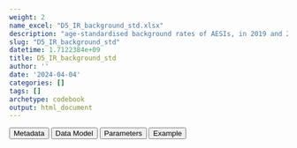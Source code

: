 ```yaml
---
weight: 2
name_excel: "D5_IR_background_std.xlsx"
description: "age-standardised background rates of AESIs, in 2019 and 2020, per presence or absence of history of COVID; method: R-package dsr; standard: European population"
slug: "D5_IR_background_std"
datetime: 1.7122384e+09
title: D5_IR_background_std
author: ''
date: '2024-04-04'
categories: []
tags: []
archetype: codebook
output: html_document
---
```


<script src="/rmarkdown-libs/core-js/shim.min.js"></script>
<script src="/rmarkdown-libs/react/react.min.js"></script>
<script src="/rmarkdown-libs/react/react-dom.min.js"></script>
<script src="/rmarkdown-libs/reactwidget/react-tools.js"></script>
<script src="/rmarkdown-libs/htmlwidgets/htmlwidgets.js"></script>
<link href="/rmarkdown-libs/reactable/reactable.css" rel="stylesheet" />
<script src="/rmarkdown-libs/reactable-binding/reactable.js"></script>
<div class="tab">
<button class="tablinks" onclick="openCity(event, &#39;Metadata&#39;)" id="defaultOpen">Metadata</button>
<button class="tablinks" onclick="openCity(event, &#39;Data Model&#39;)">Data Model</button>
<button class="tablinks" onclick="openCity(event, &#39;Parameters&#39;)">Parameters</button>
<button class="tablinks" onclick="openCity(event, &#39;Example&#39;)">Example</button>
</div>
<div id="Metadata" class="tabcontent">
<div id="htmlwidget-1" class="reactable html-widget" style="width:auto;height:600px;"></div>
<script type="application/json" data-for="htmlwidget-1">{"x":{"tag":{"name":"Reactable","attribs":{"data":{"medatata_name":["Name of the dataset","Content of the dataset","Unit of observation","Dataset where the list of UoOs is fully listed and with 1 record per UoO","How many observations per UoO","Variables capturing the UoO","Primary key","Parameters",null,null,null,null,null,null,null,null,null,null,null,null],"metadata_content":["D5_IR_background_std","age-standardised background rates of AESIs, in 2019 and 2020, per presence or absence of history of COVID; method: R-package dsr; standard: European population","strata of COVID (0,1) and year (2019, 2020) (note that COVID19 =1 only has stratum in year = 2020, so we have 3 strata)",null,"1","COVID19 year",null,null,null,null,null,null,null,null,null,null,null,null,null,null]},"columns":[{"id":"medatata_name","name":"medatata_name","type":"character"},{"id":"metadata_content","name":"metadata_content","type":"character"}],"sortable":false,"searchable":true,"pagination":false,"highlight":true,"bordered":true,"striped":true,"style":{"maxWidth":1800},"height":"600px","dataKey":"d570fa06766dd30b64762173a8ef5e3d"},"children":[]},"class":"reactR_markup"},"evals":[],"jsHooks":[]}</script>
</div>
<div id="Data Model" class="tabcontent">
<div id="htmlwidget-2" class="reactable html-widget" style="width:auto;height:600px;"></div>
<script type="application/json" data-for="htmlwidget-2">{"x":{"tag":{"name":"Reactable","attribs":{"data":{"VarName":["COVID19","year","IR_std_B_AESI","lb_std_B_AESI","ub_std_B_AESI",null,null,null,null,null,null,null,null,null,null,null,null,null,null,null],"Description":["past COVID infection","year when the background rate is calculated","standardised incidence rate of this AESI","lower bound of the 95% CI of the standardised rate for this AESI","upper bound of the 95% CI of the standardised rate for this AESI",null,null,null,null,null,null,null,null,null,null,null,null,null,null,null],"Format":["binary","string","float","float","float",null,null,null,null,null,null,null,null,null,null,null,null,null,null,null],"Vocabulary":["1 = infected with covid in the past\r\n0 = otherwise","2020\r\n2019",null,null,null,null,null,null,null,null,null,null,null,null,null,null,null,null,null,null],"Parameters":[null,null,"AESI","AESI","AESI",null,null,null,null,null,null,null,null,null,null,null,null,null,null,null],"Notes and examples":[null,null,null,null,null,null,null,null,null,null,null,null,null,null,null,null,null,null,null,null],"Source tables and variables":[null,null,null,null,null,null,null,null,null,null,null,null,null,null,null,null,null,null,null,null],"Retrieved":["yes","yes",null,null,null,null,null,null,null,null,null,null,null,null,null,null,null,null,null,null],"Calculated":[null,null,null,null,null,null,null,null,null,null,null,null,null,null,null,null,null,null,null,null],"Algorithm_id":[null,null,null,null,null,null,null,null,null,null,null,null,null,null,null,null,null,null,null,null],"Rule":[null,null,"R package dsr","R package dsr","R package dsr",null,null,null,null,null,null,null,null,null,null,null,null,null,null,null]},"columns":[{"id":"VarName","name":"VarName","type":"character"},{"id":"Description","name":"Description","type":"character"},{"id":"Format","name":"Format","type":"character"},{"id":"Vocabulary","name":"Vocabulary","type":"character"},{"id":"Parameters","name":"Parameters","type":"character"},{"id":"Notes and examples","name":"Notes and examples","type":"logical"},{"id":"Source tables and variables","name":"Source tables and variables","type":"logical"},{"id":"Retrieved","name":"Retrieved","type":"character"},{"id":"Calculated","name":"Calculated","type":"logical"},{"id":"Algorithm_id","name":"Algorithm_id","type":"logical"},{"id":"Rule","name":"Rule","type":"character"}],"sortable":false,"searchable":true,"pagination":false,"highlight":true,"bordered":true,"striped":true,"style":{"maxWidth":1800},"height":"600px","dataKey":"a25dce504cfbc2f1080893dae045722b"},"children":[]},"class":"reactR_markup"},"evals":[],"jsHooks":[]}</script>
</div>
<div id="Parameters" class="tabcontent">
<div id="htmlwidget-3" class="reactable html-widget" style="width:auto;height:600px;"></div>
<script type="application/json" data-for="htmlwidget-3">{"x":{"tag":{"name":"Reactable","attribs":{"data":{"parameter in the variable name":["AESI",null,null,null,null,null,null,null,null,null,null,null,null,null,null,null,null,null,null,null],"values":["A B_COAGDIS_AESI B_DIC_AESI B_HAEMOPHAGOLYNPHOHISTIO_AESI B_ITP_AESI B_TTS_AESI C_ARRH_AESI C_CAD_AESI C_MYOCARD_AESI C_PERICARD_AESI D_LIVERACUTE_AESI D_PANCRACUTE_AESI E_DM1_AESI E_THYROIDAUTOIMM_AESI E_THYROIDSUBACUTE_AESI G_KIACUTE_AESI Im_ANAPHYLAXIS_AESI Im_KAWASAKI_AESI M_RHABDOMYOLISIS_AESI N_ADEM_AESI N_BELLP_AESI N_CONVULGEN_AESI N_CVST_AESI N_GBS_AESI N_HEARINGLOSS_AESI N_MENINGOENC_AESI N_MYELITISTRANSV_AESI N_NARCOLEPSY_AESI N_STROKEHEMO_AESI O_DEATHSUDDEN_AESI O_MIS_AESI R_ARDS_AESI Sk_ERYTHMULTI_AESI Sk_SCAR_AESI SO_ANOSMIAAGEUSIA_AESI V_CHILBLAIN_AESI V_MICROANGIO_AESI V_THROMBOSISARTERIALALGOR_AESI V_VASCULITISSINGLEORG_AESI V_VTEALGORITHM_AESI",null,null,null,null,null,null,null,null,null,null,null,null,null,null,null,null,null,null,null],"name of macro":["OUTCOME_variables",null,null,null,null,null,null,null,null,null,null,null,null,null,null,null,null,null,null,null],"assigned in":["06_variable_lists",null,null,null,null,null,null,null,null,null,null,null,null,null,null,null,null,null,null,null]},"columns":[{"id":"parameter in the variable name","name":"parameter in the variable name","type":"character"},{"id":"values","name":"values","type":"character"},{"id":"name of macro","name":"name of macro","type":"character"},{"id":"assigned in","name":"assigned in","type":"character"}],"sortable":false,"searchable":true,"pagination":false,"highlight":true,"bordered":true,"striped":true,"style":{"maxWidth":1800},"height":"600px","dataKey":"a0012293bdb4310279b57fd85db86b67"},"children":[]},"class":"reactR_markup"},"evals":[],"jsHooks":[]}</script>
</div>
<div id="Example" class="tabcontent">
<div id="htmlwidget-4" class="reactable html-widget" style="width:auto;height:600px;"></div>
<script type="application/json" data-for="htmlwidget-4">{"x":{"tag":{"name":"Reactable","attribs":{"data":{"COVID19":[0,0,1,"NA","NA","NA","NA","NA","NA","NA","NA","NA","NA","NA","NA","NA","NA","NA","NA","NA"],"year":[2019,2020,2020,"NA","NA","NA","NA","NA","NA","NA","NA","NA","NA","NA","NA","NA","NA","NA","NA","NA"],"IR_std_B_COAGDIS_AESI":[284.26,275.69,0,"NA","NA","NA","NA","NA","NA","NA","NA","NA","NA","NA","NA","NA","NA","NA","NA","NA"],"lb_std_B_COAGDIS_AESI":[185.79,179.95,"NA","NA","NA","NA","NA","NA","NA","NA","NA","NA","NA","NA","NA","NA","NA","NA","NA","NA"],"ub_std_B_COAGDIS_AESI":[416.32,404.21,"NA","NA","NA","NA","NA","NA","NA","NA","NA","NA","NA","NA","NA","NA","NA","NA","NA","NA"],"IR_std_B_DIC_AESI":[0,0,0,"NA","NA","NA","NA","NA","NA","NA","NA","NA","NA","NA","NA","NA","NA","NA","NA","NA"],"lb_std_B_DIC_AESI":[null,null,null,null,null,null,null,null,null,null,null,null,null,null,null,null,null,null,null,null],"ub_std_B_DIC_AESI":[null,null,null,null,null,null,null,null,null,null,null,null,null,null,null,null,null,null,null,null],"IR_std_B_HAEMOPHAGOLYNPHOHISTIO_AESI":[0,0,0,"NA","NA","NA","NA","NA","NA","NA","NA","NA","NA","NA","NA","NA","NA","NA","NA","NA"],"lb_std_B_HAEMOPHAGOLYNPHOHISTIO_AESI":[null,null,null,null,null,null,null,null,null,null,null,null,null,null,null,null,null,null,null,null],"ub_std_B_HAEMOPHAGOLYNPHOHISTIO_AESI":[null,null,null,null,null,null,null,null,null,null,null,null,null,null,null,null,null,null,null,null],"IR_std_B_ITP_AESI":[11.99,0,0,"NA","NA","NA","NA","NA","NA","NA","NA","NA","NA","NA","NA","NA","NA","NA","NA","NA"],"lb_std_B_ITP_AESI":[0.3,"NA","NA","NA","NA","NA","NA","NA","NA","NA","NA","NA","NA","NA","NA","NA","NA","NA","NA","NA"],"ub_std_B_ITP_AESI":[66.8,"NA","NA","NA","NA","NA","NA","NA","NA","NA","NA","NA","NA","NA","NA","NA","NA","NA","NA","NA"],"IR_std_B_TTS_AESI":[249.21,217.59,0,"NA","NA","NA","NA","NA","NA","NA","NA","NA","NA","NA","NA","NA","NA","NA","NA","NA"],"lb_std_B_TTS_AESI":[158.12,134.64,"NA","NA","NA","NA","NA","NA","NA","NA","NA","NA","NA","NA","NA","NA","NA","NA","NA","NA"],"ub_std_B_TTS_AESI":[373.69,332.71,"NA","NA","NA","NA","NA","NA","NA","NA","NA","NA","NA","NA","NA","NA","NA","NA","NA","NA"],"IR_std_C_ARRH_AESI":[170.26,147.42,0,"NA","NA","NA","NA","NA","NA","NA","NA","NA","NA","NA","NA","NA","NA","NA","NA","NA"],"lb_std_C_ARRH_AESI":[94.32,82.73,"NA","NA","NA","NA","NA","NA","NA","NA","NA","NA","NA","NA","NA","NA","NA","NA","NA","NA"],"ub_std_C_ARRH_AESI":[282.95,242.67,"NA","NA","NA","NA","NA","NA","NA","NA","NA","NA","NA","NA","NA","NA","NA","NA","NA","NA"],"IR_std_C_CAD_AESI":[129.34,129.18,0,"NA","NA","NA","NA","NA","NA","NA","NA","NA","NA","NA","NA","NA","NA","NA","NA","NA"],"lb_std_C_CAD_AESI":[67.84,66.07,"NA","NA","NA","NA","NA","NA","NA","NA","NA","NA","NA","NA","NA","NA","NA","NA","NA","NA"],"ub_std_C_CAD_AESI":[223.56,227.28,"NA","NA","NA","NA","NA","NA","NA","NA","NA","NA","NA","NA","NA","NA","NA","NA","NA","NA"],"IR_std_C_MYOCARD_AESI":[0,0,0,"NA","NA","NA","NA","NA","NA","NA","NA","NA","NA","NA","NA","NA","NA","NA","NA","NA"],"lb_std_C_MYOCARD_AESI":[null,null,null,null,null,null,null,null,null,null,null,null,null,null,null,null,null,null,null,null],"ub_std_C_MYOCARD_AESI":[null,null,null,null,null,null,null,null,null,null,null,null,null,null,null,null,null,null,null,null],"IR_std_C_PERICARD_AESI":[0,11.16,0,"NA","NA","NA","NA","NA","NA","NA","NA","NA","NA","NA","NA","NA","NA","NA","NA","NA"],"lb_std_C_PERICARD_AESI":["NA",0.28,"NA","NA","NA","NA","NA","NA","NA","NA","NA","NA","NA","NA","NA","NA","NA","NA","NA","NA"],"ub_std_C_PERICARD_AESI":["NA",62.19,"NA","NA","NA","NA","NA","NA","NA","NA","NA","NA","NA","NA","NA","NA","NA","NA","NA","NA"],"IR_std_D_LIVERACUTE_AESI":[18.23,12.04,0,"NA","NA","NA","NA","NA","NA","NA","NA","NA","NA","NA","NA","NA","NA","NA","NA","NA"],"lb_std_D_LIVERACUTE_AESI":[2.02,0.3,"NA","NA","NA","NA","NA","NA","NA","NA","NA","NA","NA","NA","NA","NA","NA","NA","NA","NA"],"ub_std_D_LIVERACUTE_AESI":[67.99,67.06,"NA","NA","NA","NA","NA","NA","NA","NA","NA","NA","NA","NA","NA","NA","NA","NA","NA","NA"],"IR_std_D_PANCRACUTE_AESI":[41.52,41.13,0,"NA","NA","NA","NA","NA","NA","NA","NA","NA","NA","NA","NA","NA","NA","NA","NA","NA"],"lb_std_D_PANCRACUTE_AESI":[10.95,10.86,"NA","NA","NA","NA","NA","NA","NA","NA","NA","NA","NA","NA","NA","NA","NA","NA","NA","NA"],"ub_std_D_PANCRACUTE_AESI":[108.05,107,"NA","NA","NA","NA","NA","NA","NA","NA","NA","NA","NA","NA","NA","NA","NA","NA","NA","NA"],"IR_std_E_DM1_AESI":[0,17.12,0,"NA","NA","NA","NA","NA","NA","NA","NA","NA","NA","NA","NA","NA","NA","NA","NA","NA"],"lb_std_E_DM1_AESI":["NA",0.43,"NA","NA","NA","NA","NA","NA","NA","NA","NA","NA","NA","NA","NA","NA","NA","NA","NA","NA"],"ub_std_E_DM1_AESI":["NA",95.39,"NA","NA","NA","NA","NA","NA","NA","NA","NA","NA","NA","NA","NA","NA","NA","NA","NA","NA"],"IR_std_E_THYROIDAUTOIMM_AESI":[124.99,79.37,0,"NA","NA","NA","NA","NA","NA","NA","NA","NA","NA","NA","NA","NA","NA","NA","NA","NA"],"lb_std_E_THYROIDAUTOIMM_AESI":[55.85,28.41,"NA","NA","NA","NA","NA","NA","NA","NA","NA","NA","NA","NA","NA","NA","NA","NA","NA","NA"],"ub_std_E_THYROIDAUTOIMM_AESI":[240.86,175.26,"NA","NA","NA","NA","NA","NA","NA","NA","NA","NA","NA","NA","NA","NA","NA","NA","NA","NA"],"IR_std_E_THYROIDSUBACUTE_AESI":[0,0,0,"NA","NA","NA","NA","NA","NA","NA","NA","NA","NA","NA","NA","NA","NA","NA","NA","NA"],"lb_std_E_THYROIDSUBACUTE_AESI":[null,null,null,null,null,null,null,null,null,null,null,null,null,null,null,null,null,null,null,null],"ub_std_E_THYROIDSUBACUTE_AESI":[null,null,null,null,null,null,null,null,null,null,null,null,null,null,null,null,null,null,null,null],"IR_std_G_KIACUTE_AESI":[25.15,81.44,0,"NA","NA","NA","NA","NA","NA","NA","NA","NA","NA","NA","NA","NA","NA","NA","NA","NA"],"lb_std_G_KIACUTE_AESI":[4.85,38.17,"NA","NA","NA","NA","NA","NA","NA","NA","NA","NA","NA","NA","NA","NA","NA","NA","NA","NA"],"ub_std_G_KIACUTE_AESI":[75.67,152.09,"NA","NA","NA","NA","NA","NA","NA","NA","NA","NA","NA","NA","NA","NA","NA","NA","NA","NA"],"IR_std_Im_ANAPHYLAXIS_AESI":[0,0,0,"NA","NA","NA","NA","NA","NA","NA","NA","NA","NA","NA","NA","NA","NA","NA","NA","NA"],"lb_std_Im_ANAPHYLAXIS_AESI":[null,null,null,null,null,null,null,null,null,null,null,null,null,null,null,null,null,null,null,null],"ub_std_Im_ANAPHYLAXIS_AESI":[null,null,null,null,null,null,null,null,null,null,null,null,null,null,null,null,null,null,null,null],"IR_std_Im_KAWASAKI_AESI":[19.05,0,0,"NA","NA","NA","NA","NA","NA","NA","NA","NA","NA","NA","NA","NA","NA","NA","NA","NA"],"lb_std_Im_KAWASAKI_AESI":[0.48,"NA","NA","NA","NA","NA","NA","NA","NA","NA","NA","NA","NA","NA","NA","NA","NA","NA","NA","NA"],"ub_std_Im_KAWASAKI_AESI":[106.14,"NA","NA","NA","NA","NA","NA","NA","NA","NA","NA","NA","NA","NA","NA","NA","NA","NA","NA","NA"],"IR_std_M_RHABDOMYOLISIS_AESI":[0,0,0,"NA","NA","NA","NA","NA","NA","NA","NA","NA","NA","NA","NA","NA","NA","NA","NA","NA"],"lb_std_M_RHABDOMYOLISIS_AESI":[null,null,null,null,null,null,null,null,null,null,null,null,null,null,null,null,null,null,null,null],"ub_std_M_RHABDOMYOLISIS_AESI":[null,null,null,null,null,null,null,null,null,null,null,null,null,null,null,null,null,null,null,null],"IR_std_N_ADEM_AESI":[0,0,0,"NA","NA","NA","NA","NA","NA","NA","NA","NA","NA","NA","NA","NA","NA","NA","NA","NA"],"lb_std_N_ADEM_AESI":[null,null,null,null,null,null,null,null,null,null,null,null,null,null,null,null,null,null,null,null],"ub_std_N_ADEM_AESI":[null,null,null,null,null,null,null,null,null,null,null,null,null,null,null,null,null,null,null,null],"IR_std_N_BELLP_AESI":[0,0,0,"NA","NA","NA","NA","NA","NA","NA","NA","NA","NA","NA","NA","NA","NA","NA","NA","NA"],"lb_std_N_BELLP_AESI":[null,null,null,null,null,null,null,null,null,null,null,null,null,null,null,null,null,null,null,null],"ub_std_N_BELLP_AESI":[null,null,null,null,null,null,null,null,null,null,null,null,null,null,null,null,null,null,null,null],"IR_std_N_CONVULGEN_AESI":[32.9,15.8,0,"NA","NA","NA","NA","NA","NA","NA","NA","NA","NA","NA","NA","NA","NA","NA","NA","NA"],"lb_std_N_CONVULGEN_AESI":[5.07,0.4,"NA","NA","NA","NA","NA","NA","NA","NA","NA","NA","NA","NA","NA","NA","NA","NA","NA","NA"],"ub_std_N_CONVULGEN_AESI":[108.61,88.05,"NA","NA","NA","NA","NA","NA","NA","NA","NA","NA","NA","NA","NA","NA","NA","NA","NA","NA"],"IR_std_N_CVST_AESI":[11.66,0,0,"NA","NA","NA","NA","NA","NA","NA","NA","NA","NA","NA","NA","NA","NA","NA","NA","NA"],"lb_std_N_CVST_AESI":[0.3,"NA","NA","NA","NA","NA","NA","NA","NA","NA","NA","NA","NA","NA","NA","NA","NA","NA","NA","NA"],"ub_std_N_CVST_AESI":[64.94,"NA","NA","NA","NA","NA","NA","NA","NA","NA","NA","NA","NA","NA","NA","NA","NA","NA","NA","NA"],"IR_std_N_GBS_AESI":[0,15.82,0,"NA","NA","NA","NA","NA","NA","NA","NA","NA","NA","NA","NA","NA","NA","NA","NA","NA"],"lb_std_N_GBS_AESI":["NA",0.4,"NA","NA","NA","NA","NA","NA","NA","NA","NA","NA","NA","NA","NA","NA","NA","NA","NA","NA"],"ub_std_N_GBS_AESI":["NA",88.12,"NA","NA","NA","NA","NA","NA","NA","NA","NA","NA","NA","NA","NA","NA","NA","NA","NA","NA"],"IR_std_N_HEARINGLOSS_AESI":[0,10.67,0,"NA","NA","NA","NA","NA","NA","NA","NA","NA","NA","NA","NA","NA","NA","NA","NA","NA"],"lb_std_N_HEARINGLOSS_AESI":["NA",0.27,"NA","NA","NA","NA","NA","NA","NA","NA","NA","NA","NA","NA","NA","NA","NA","NA","NA","NA"],"ub_std_N_HEARINGLOSS_AESI":["NA",59.43,"NA","NA","NA","NA","NA","NA","NA","NA","NA","NA","NA","NA","NA","NA","NA","NA","NA","NA"],"IR_std_N_MENINGOENC_AESI":[0,0,0,"NA","NA","NA","NA","NA","NA","NA","NA","NA","NA","NA","NA","NA","NA","NA","NA","NA"],"lb_std_N_MENINGOENC_AESI":[null,null,null,null,null,null,null,null,null,null,null,null,null,null,null,null,null,null,null,null],"ub_std_N_MENINGOENC_AESI":[null,null,null,null,null,null,null,null,null,null,null,null,null,null,null,null,null,null,null,null],"IR_std_N_MYELITISTRANSV_AESI":[0,0,0,"NA","NA","NA","NA","NA","NA","NA","NA","NA","NA","NA","NA","NA","NA","NA","NA","NA"],"lb_std_N_MYELITISTRANSV_AESI":[null,null,null,null,null,null,null,null,null,null,null,null,null,null,null,null,null,null,null,null],"ub_std_N_MYELITISTRANSV_AESI":[null,null,null,null,null,null,null,null,null,null,null,null,null,null,null,null,null,null,null,null],"IR_std_N_NARCOLEPSY_AESI":[0,0,0,"NA","NA","NA","NA","NA","NA","NA","NA","NA","NA","NA","NA","NA","NA","NA","NA","NA"],"lb_std_N_NARCOLEPSY_AESI":[null,null,null,null,null,null,null,null,null,null,null,null,null,null,null,null,null,null,null,null],"ub_std_N_NARCOLEPSY_AESI":[null,null,null,null,null,null,null,null,null,null,null,null,null,null,null,null,null,null,null,null],"IR_std_N_STROKEHEMO_AESI":[22.96,57.23,0,"NA","NA","NA","NA","NA","NA","NA","NA","NA","NA","NA","NA","NA","NA","NA","NA","NA"],"lb_std_N_STROKEHEMO_AESI":[2.78,18.57,"NA","NA","NA","NA","NA","NA","NA","NA","NA","NA","NA","NA","NA","NA","NA","NA","NA","NA"],"ub_std_N_STROKEHEMO_AESI":[82.95,133.61,"NA","NA","NA","NA","NA","NA","NA","NA","NA","NA","NA","NA","NA","NA","NA","NA","NA","NA"],"IR_std_O_DEATHSUDDEN_AESI":[0,0,0,"NA","NA","NA","NA","NA","NA","NA","NA","NA","NA","NA","NA","NA","NA","NA","NA","NA"],"lb_std_O_DEATHSUDDEN_AESI":[null,null,null,null,null,null,null,null,null,null,null,null,null,null,null,null,null,null,null,null],"ub_std_O_DEATHSUDDEN_AESI":[null,null,null,null,null,null,null,null,null,null,null,null,null,null,null,null,null,null,null,null],"IR_std_O_MIS_AESI":[0,0,0,"NA","NA","NA","NA","NA","NA","NA","NA","NA","NA","NA","NA","NA","NA","NA","NA","NA"],"lb_std_O_MIS_AESI":[null,null,null,null,null,null,null,null,null,null,null,null,null,null,null,null,null,null,null,null],"ub_std_O_MIS_AESI":[null,null,null,null,null,null,null,null,null,null,null,null,null,null,null,null,null,null,null,null],"IR_std_R_ARDS_AESI":[0,0,0,"NA","NA","NA","NA","NA","NA","NA","NA","NA","NA","NA","NA","NA","NA","NA","NA","NA"],"lb_std_R_ARDS_AESI":[null,null,null,null,null,null,null,null,null,null,null,null,null,null,null,null,null,null,null,null],"ub_std_R_ARDS_AESI":[null,null,null,null,null,null,null,null,null,null,null,null,null,null,null,null,null,null,null,null],"IR_std_Sk_ERYTHMULTI_AESI":[0,0,0,"NA","NA","NA","NA","NA","NA","NA","NA","NA","NA","NA","NA","NA","NA","NA","NA","NA"],"lb_std_Sk_ERYTHMULTI_AESI":[null,null,null,null,null,null,null,null,null,null,null,null,null,null,null,null,null,null,null,null],"ub_std_Sk_ERYTHMULTI_AESI":[null,null,null,null,null,null,null,null,null,null,null,null,null,null,null,null,null,null,null,null],"IR_std_Sk_SCAR_AESI":[0,0,0,"NA","NA","NA","NA","NA","NA","NA","NA","NA","NA","NA","NA","NA","NA","NA","NA","NA"],"lb_std_Sk_SCAR_AESI":[null,null,null,null,null,null,null,null,null,null,null,null,null,null,null,null,null,null,null,null],"ub_std_Sk_SCAR_AESI":[null,null,null,null,null,null,null,null,null,null,null,null,null,null,null,null,null,null,null,null],"IR_std_SO_ANOSMIAAGEUSIA_AESI":[0,0,0,"NA","NA","NA","NA","NA","NA","NA","NA","NA","NA","NA","NA","NA","NA","NA","NA","NA"],"lb_std_SO_ANOSMIAAGEUSIA_AESI":[null,null,null,null,null,null,null,null,null,null,null,null,null,null,null,null,null,null,null,null],"ub_std_SO_ANOSMIAAGEUSIA_AESI":[null,null,null,null,null,null,null,null,null,null,null,null,null,null,null,null,null,null,null,null],"IR_std_V_CHILBLAIN_AESI":[0,0,0,"NA","NA","NA","NA","NA","NA","NA","NA","NA","NA","NA","NA","NA","NA","NA","NA","NA"],"lb_std_V_CHILBLAIN_AESI":[null,null,null,null,null,null,null,null,null,null,null,null,null,null,null,null,null,null,null,null],"ub_std_V_CHILBLAIN_AESI":[null,null,null,null,null,null,null,null,null,null,null,null,null,null,null,null,null,null,null,null],"IR_std_V_MICROANGIO_AESI":[0,0,0,"NA","NA","NA","NA","NA","NA","NA","NA","NA","NA","NA","NA","NA","NA","NA","NA","NA"],"lb_std_V_MICROANGIO_AESI":[null,null,null,null,null,null,null,null,null,null,null,null,null,null,null,null,null,null,null,null],"ub_std_V_MICROANGIO_AESI":[null,null,null,null,null,null,null,null,null,null,null,null,null,null,null,null,null,null,null,null],"IR_std_V_THROMBOSISARTERIALALGOR_AESI":[204.92,191.88,0,"NA","NA","NA","NA","NA","NA","NA","NA","NA","NA","NA","NA","NA","NA","NA","NA","NA"],"lb_std_V_THROMBOSISARTERIALALGOR_AESI":[122.39,114.06,"NA","NA","NA","NA","NA","NA","NA","NA","NA","NA","NA","NA","NA","NA","NA","NA","NA","NA"],"ub_std_V_THROMBOSISARTERIALALGOR_AESI":[321.95,302.56,"NA","NA","NA","NA","NA","NA","NA","NA","NA","NA","NA","NA","NA","NA","NA","NA","NA","NA"],"IR_std_V_VASCULITISSINGLEORG_AESI":[0,0,0,"NA","NA","NA","NA","NA","NA","NA","NA","NA","NA","NA","NA","NA","NA","NA","NA","NA"],"lb_std_V_VASCULITISSINGLEORG_AESI":[null,null,null,null,null,null,null,null,null,null,null,null,null,null,null,null,null,null,null,null],"ub_std_V_VASCULITISSINGLEORG_AESI":[null,null,null,null,null,null,null,null,null,null,null,null,null,null,null,null,null,null,null,null],"IR_std_V_VTEALGORITHM_AESI":[44.07,24.99,0,"NA","NA","NA","NA","NA","NA","NA","NA","NA","NA","NA","NA","NA","NA","NA","NA","NA"],"lb_std_V_VTEALGORITHM_AESI":[13.62,4.84,"NA","NA","NA","NA","NA","NA","NA","NA","NA","NA","NA","NA","NA","NA","NA","NA","NA","NA"],"ub_std_V_VTEALGORITHM_AESI":[105.65,75.09,"NA","NA","NA","NA","NA","NA","NA","NA","NA","NA","NA","NA","NA","NA","NA","NA","NA","NA"],"IR_std_C_VALVULAR_AESI":[71.48,11.91,0,"NA","NA","NA","NA","NA","NA","NA","NA","NA","NA","NA","NA","NA","NA","NA","NA","NA"],"lb_std_C_VALVULAR_AESI":[28.06,0.3,"NA","NA","NA","NA","NA","NA","NA","NA","NA","NA","NA","NA","NA","NA","NA","NA","NA","NA"],"ub_std_C_VALVULAR_AESI":[149.43,66.34,"NA","NA","NA","NA","NA","NA","NA","NA","NA","NA","NA","NA","NA","NA","NA","NA","NA","NA"],"IR_std_D_DIVERTICULITIS_AESI":[25.17,18.76,0,"NA","NA","NA","NA","NA","NA","NA","NA","NA","NA","NA","NA","NA","NA","NA","NA","NA"],"lb_std_D_DIVERTICULITIS_AESI":[4.86,2.04,"NA","NA","NA","NA","NA","NA","NA","NA","NA","NA","NA","NA","NA","NA","NA","NA","NA","NA"],"ub_std_D_DIVERTICULITIS_AESI":[75.72,70.4,"NA","NA","NA","NA","NA","NA","NA","NA","NA","NA","NA","NA","NA","NA","NA","NA","NA","NA"],"IR_std_D_GALLSTONES_AESI":[22.96,6.88,0,"NA","NA","NA","NA","NA","NA","NA","NA","NA","NA","NA","NA","NA","NA","NA","NA","NA"],"lb_std_D_GALLSTONES_AESI":[2.78,0.17,"NA","NA","NA","NA","NA","NA","NA","NA","NA","NA","NA","NA","NA","NA","NA","NA","NA","NA"],"ub_std_D_GALLSTONES_AESI":[82.95,38.33,"NA","NA","NA","NA","NA","NA","NA","NA","NA","NA","NA","NA","NA","NA","NA","NA","NA","NA"],"IR_std_D_LIVERCIRRHOSIS_AESI":[22.96,23.9,0,"NA","NA","NA","NA","NA","NA","NA","NA","NA","NA","NA","NA","NA","NA","NA","NA","NA"],"lb_std_D_LIVERCIRRHOSIS_AESI":[2.78,2.89,"NA","NA","NA","NA","NA","NA","NA","NA","NA","NA","NA","NA","NA","NA","NA","NA","NA","NA"],"ub_std_D_LIVERCIRRHOSIS_AESI":[82.95,86.35,"NA","NA","NA","NA","NA","NA","NA","NA","NA","NA","NA","NA","NA","NA","NA","NA","NA","NA"],"IR_std_E_GOUT_AESI":[0,0,0,"NA","NA","NA","NA","NA","NA","NA","NA","NA","NA","NA","NA","NA","NA","NA","NA","NA"],"lb_std_E_GOUT_AESI":[null,null,null,null,null,null,null,null,null,null,null,null,null,null,null,null,null,null,null,null],"ub_std_E_GOUT_AESI":[null,null,null,null,null,null,null,null,null,null,null,null,null,null,null,null,null,null,null,null],"IR_std_G_UTI_AESI":[62.14,18.08,22515.41,"NA","NA","NA","NA","NA","NA","NA","NA","NA","NA","NA","NA","NA","NA","NA","NA","NA"],"lb_std_G_UTI_AESI":[20.48,2.01,570.04,"NA","NA","NA","NA","NA","NA","NA","NA","NA","NA","NA","NA","NA","NA","NA","NA","NA"],"ub_std_G_UTI_AESI":[143.81,67.33,125447.84,"NA","NA","NA","NA","NA","NA","NA","NA","NA","NA","NA","NA","NA","NA","NA","NA","NA"],"IR_std_I_CLOSTRIDIUMD_AESI":[0,6.88,0,"NA","NA","NA","NA","NA","NA","NA","NA","NA","NA","NA","NA","NA","NA","NA","NA","NA"],"lb_std_I_CLOSTRIDIUMD_AESI":["NA",0.17,"NA","NA","NA","NA","NA","NA","NA","NA","NA","NA","NA","NA","NA","NA","NA","NA","NA","NA"],"ub_std_I_CLOSTRIDIUMD_AESI":["NA",38.35,"NA","NA","NA","NA","NA","NA","NA","NA","NA","NA","NA","NA","NA","NA","NA","NA","NA","NA"],"IR_std_I_INFLUENZA_AESI":[0,0,0,"NA","NA","NA","NA","NA","NA","NA","NA","NA","NA","NA","NA","NA","NA","NA","NA","NA"],"lb_std_I_INFLUENZA_AESI":[null,null,null,null,null,null,null,null,null,null,null,null,null,null,null,null,null,null,null,null],"ub_std_I_INFLUENZA_AESI":[null,null,null,null,null,null,null,null,null,null,null,null,null,null,null,null,null,null,null,null],"IR_std_Im_SJOGRENS_AESI":[10.96,0,0,"NA","NA","NA","NA","NA","NA","NA","NA","NA","NA","NA","NA","NA","NA","NA","NA","NA"],"lb_std_Im_SJOGRENS_AESI":[0.28,"NA","NA","NA","NA","NA","NA","NA","NA","NA","NA","NA","NA","NA","NA","NA","NA","NA","NA","NA"],"ub_std_Im_SJOGRENS_AESI":[61.04,"NA","NA","NA","NA","NA","NA","NA","NA","NA","NA","NA","NA","NA","NA","NA","NA","NA","NA","NA"],"IR_std_M_FRACTURES_AESI":[64.22,29.96,0,"NA","NA","NA","NA","NA","NA","NA","NA","NA","NA","NA","NA","NA","NA","NA","NA","NA"],"lb_std_M_FRACTURES_AESI":[23.2,5.86,"NA","NA","NA","NA","NA","NA","NA","NA","NA","NA","NA","NA","NA","NA","NA","NA","NA","NA"],"ub_std_M_FRACTURES_AESI":[141.09,89.62,"NA","NA","NA","NA","NA","NA","NA","NA","NA","NA","NA","NA","NA","NA","NA","NA","NA","NA"],"IR_std_M_OSTEOARTHRITIS_AESI":[216.25,130.05,0,"NA","NA","NA","NA","NA","NA","NA","NA","NA","NA","NA","NA","NA","NA","NA","NA","NA"],"lb_std_M_OSTEOARTHRITIS_AESI":[131.47,66.5,"NA","NA","NA","NA","NA","NA","NA","NA","NA","NA","NA","NA","NA","NA","NA","NA","NA","NA"],"ub_std_M_OSTEOARTHRITIS_AESI":[335.17,228.83,"NA","NA","NA","NA","NA","NA","NA","NA","NA","NA","NA","NA","NA","NA","NA","NA","NA","NA"],"IR_std_M_OSTEOMYELITIS_AESI":[15.79,0,0,"NA","NA","NA","NA","NA","NA","NA","NA","NA","NA","NA","NA","NA","NA","NA","NA","NA"],"lb_std_M_OSTEOMYELITIS_AESI":[0.4,"NA","NA","NA","NA","NA","NA","NA","NA","NA","NA","NA","NA","NA","NA","NA","NA","NA","NA","NA"],"ub_std_M_OSTEOMYELITIS_AESI":[87.96,"NA","NA","NA","NA","NA","NA","NA","NA","NA","NA","NA","NA","NA","NA","NA","NA","NA","NA","NA"],"IR_std_M_REACTIVEARTHRITIS_AESI":[0,0,0,"NA","NA","NA","NA","NA","NA","NA","NA","NA","NA","NA","NA","NA","NA","NA","NA","NA"],"lb_std_M_REACTIVEARTHRITIS_AESI":[null,null,null,null,null,null,null,null,null,null,null,null,null,null,null,null,null,null,null,null],"ub_std_M_REACTIVEARTHRITIS_AESI":[null,null,null,null,null,null,null,null,null,null,null,null,null,null,null,null,null,null,null,null],"IR_std_Ment_ORGPSYCHOSIS_AESI":[11.31,0,0,"NA","NA","NA","NA","NA","NA","NA","NA","NA","NA","NA","NA","NA","NA","NA","NA","NA"],"lb_std_Ment_ORGPSYCHOSIS_AESI":[0.29,"NA","NA","NA","NA","NA","NA","NA","NA","NA","NA","NA","NA","NA","NA","NA","NA","NA","NA","NA"],"ub_std_Ment_ORGPSYCHOSIS_AESI":[63.04,"NA","NA","NA","NA","NA","NA","NA","NA","NA","NA","NA","NA","NA","NA","NA","NA","NA","NA","NA"],"IR_std_N_TRIGEMINALNEURALGIA_AESI":[0,0,0,"NA","NA","NA","NA","NA","NA","NA","NA","NA","NA","NA","NA","NA","NA","NA","NA","NA"],"lb_std_N_TRIGEMINALNEURALGIA_AESI":[null,null,null,null,null,null,null,null,null,null,null,null,null,null,null,null,null,null,null,null],"ub_std_N_TRIGEMINALNEURALGIA_AESI":[null,null,null,null,null,null,null,null,null,null,null,null,null,null,null,null,null,null,null,null],"IR_std_SO_CONJUNCTIVITIS_AESI":[22.94,0,0,"NA","NA","NA","NA","NA","NA","NA","NA","NA","NA","NA","NA","NA","NA","NA","NA","NA"],"lb_std_SO_CONJUNCTIVITIS_AESI":[2.77,"NA","NA","NA","NA","NA","NA","NA","NA","NA","NA","NA","NA","NA","NA","NA","NA","NA","NA","NA"],"ub_std_SO_CONJUNCTIVITIS_AESI":[82.94,"NA","NA","NA","NA","NA","NA","NA","NA","NA","NA","NA","NA","NA","NA","NA","NA","NA","NA","NA"],"IR_std_SO_OTITISEXT_AESI":[0,0,0,"NA","NA","NA","NA","NA","NA","NA","NA","NA","NA","NA","NA","NA","NA","NA","NA","NA"],"lb_std_SO_OTITISEXT_AESI":[null,null,null,null,null,null,null,null,null,null,null,null,null,null,null,null,null,null,null,null],"ub_std_SO_OTITISEXT_AESI":[null,null,null,null,null,null,null,null,null,null,null,null,null,null,null,null,null,null,null,null],"IR_std_V_RENOVASCULAR_AESI":[0,0,0,"NA","NA","NA","NA","NA","NA","NA","NA","NA","NA","NA","NA","NA","NA","NA","NA","NA"],"lb_std_V_RENOVASCULAR_AESI":[null,null,null,null,null,null,null,null,null,null,null,null,null,null,null,null,null,null,null,null],"ub_std_V_RENOVASCULAR_AESI":[null,null,null,null,null,null,null,null,null,null,null,null,null,null,null,null,null,null,null,null]},"columns":[{"id":"COVID19","name":"COVID19","type":"numeric"},{"id":"year","name":"year","type":"numeric"},{"id":"IR_std_B_COAGDIS_AESI","name":"IR_std_B_COAGDIS_AESI","type":"numeric"},{"id":"lb_std_B_COAGDIS_AESI","name":"lb_std_B_COAGDIS_AESI","type":"numeric"},{"id":"ub_std_B_COAGDIS_AESI","name":"ub_std_B_COAGDIS_AESI","type":"numeric"},{"id":"IR_std_B_DIC_AESI","name":"IR_std_B_DIC_AESI","type":"numeric"},{"id":"lb_std_B_DIC_AESI","name":"lb_std_B_DIC_AESI","type":"logical"},{"id":"ub_std_B_DIC_AESI","name":"ub_std_B_DIC_AESI","type":"logical"},{"id":"IR_std_B_HAEMOPHAGOLYNPHOHISTIO_AESI","name":"IR_std_B_HAEMOPHAGOLYNPHOHISTIO_AESI","type":"numeric"},{"id":"lb_std_B_HAEMOPHAGOLYNPHOHISTIO_AESI","name":"lb_std_B_HAEMOPHAGOLYNPHOHISTIO_AESI","type":"logical"},{"id":"ub_std_B_HAEMOPHAGOLYNPHOHISTIO_AESI","name":"ub_std_B_HAEMOPHAGOLYNPHOHISTIO_AESI","type":"logical"},{"id":"IR_std_B_ITP_AESI","name":"IR_std_B_ITP_AESI","type":"numeric"},{"id":"lb_std_B_ITP_AESI","name":"lb_std_B_ITP_AESI","type":"numeric"},{"id":"ub_std_B_ITP_AESI","name":"ub_std_B_ITP_AESI","type":"numeric"},{"id":"IR_std_B_TTS_AESI","name":"IR_std_B_TTS_AESI","type":"numeric"},{"id":"lb_std_B_TTS_AESI","name":"lb_std_B_TTS_AESI","type":"numeric"},{"id":"ub_std_B_TTS_AESI","name":"ub_std_B_TTS_AESI","type":"numeric"},{"id":"IR_std_C_ARRH_AESI","name":"IR_std_C_ARRH_AESI","type":"numeric"},{"id":"lb_std_C_ARRH_AESI","name":"lb_std_C_ARRH_AESI","type":"numeric"},{"id":"ub_std_C_ARRH_AESI","name":"ub_std_C_ARRH_AESI","type":"numeric"},{"id":"IR_std_C_CAD_AESI","name":"IR_std_C_CAD_AESI","type":"numeric"},{"id":"lb_std_C_CAD_AESI","name":"lb_std_C_CAD_AESI","type":"numeric"},{"id":"ub_std_C_CAD_AESI","name":"ub_std_C_CAD_AESI","type":"numeric"},{"id":"IR_std_C_MYOCARD_AESI","name":"IR_std_C_MYOCARD_AESI","type":"numeric"},{"id":"lb_std_C_MYOCARD_AESI","name":"lb_std_C_MYOCARD_AESI","type":"logical"},{"id":"ub_std_C_MYOCARD_AESI","name":"ub_std_C_MYOCARD_AESI","type":"logical"},{"id":"IR_std_C_PERICARD_AESI","name":"IR_std_C_PERICARD_AESI","type":"numeric"},{"id":"lb_std_C_PERICARD_AESI","name":"lb_std_C_PERICARD_AESI","type":"numeric"},{"id":"ub_std_C_PERICARD_AESI","name":"ub_std_C_PERICARD_AESI","type":"numeric"},{"id":"IR_std_D_LIVERACUTE_AESI","name":"IR_std_D_LIVERACUTE_AESI","type":"numeric"},{"id":"lb_std_D_LIVERACUTE_AESI","name":"lb_std_D_LIVERACUTE_AESI","type":"numeric"},{"id":"ub_std_D_LIVERACUTE_AESI","name":"ub_std_D_LIVERACUTE_AESI","type":"numeric"},{"id":"IR_std_D_PANCRACUTE_AESI","name":"IR_std_D_PANCRACUTE_AESI","type":"numeric"},{"id":"lb_std_D_PANCRACUTE_AESI","name":"lb_std_D_PANCRACUTE_AESI","type":"numeric"},{"id":"ub_std_D_PANCRACUTE_AESI","name":"ub_std_D_PANCRACUTE_AESI","type":"numeric"},{"id":"IR_std_E_DM1_AESI","name":"IR_std_E_DM1_AESI","type":"numeric"},{"id":"lb_std_E_DM1_AESI","name":"lb_std_E_DM1_AESI","type":"numeric"},{"id":"ub_std_E_DM1_AESI","name":"ub_std_E_DM1_AESI","type":"numeric"},{"id":"IR_std_E_THYROIDAUTOIMM_AESI","name":"IR_std_E_THYROIDAUTOIMM_AESI","type":"numeric"},{"id":"lb_std_E_THYROIDAUTOIMM_AESI","name":"lb_std_E_THYROIDAUTOIMM_AESI","type":"numeric"},{"id":"ub_std_E_THYROIDAUTOIMM_AESI","name":"ub_std_E_THYROIDAUTOIMM_AESI","type":"numeric"},{"id":"IR_std_E_THYROIDSUBACUTE_AESI","name":"IR_std_E_THYROIDSUBACUTE_AESI","type":"numeric"},{"id":"lb_std_E_THYROIDSUBACUTE_AESI","name":"lb_std_E_THYROIDSUBACUTE_AESI","type":"logical"},{"id":"ub_std_E_THYROIDSUBACUTE_AESI","name":"ub_std_E_THYROIDSUBACUTE_AESI","type":"logical"},{"id":"IR_std_G_KIACUTE_AESI","name":"IR_std_G_KIACUTE_AESI","type":"numeric"},{"id":"lb_std_G_KIACUTE_AESI","name":"lb_std_G_KIACUTE_AESI","type":"numeric"},{"id":"ub_std_G_KIACUTE_AESI","name":"ub_std_G_KIACUTE_AESI","type":"numeric"},{"id":"IR_std_Im_ANAPHYLAXIS_AESI","name":"IR_std_Im_ANAPHYLAXIS_AESI","type":"numeric"},{"id":"lb_std_Im_ANAPHYLAXIS_AESI","name":"lb_std_Im_ANAPHYLAXIS_AESI","type":"logical"},{"id":"ub_std_Im_ANAPHYLAXIS_AESI","name":"ub_std_Im_ANAPHYLAXIS_AESI","type":"logical"},{"id":"IR_std_Im_KAWASAKI_AESI","name":"IR_std_Im_KAWASAKI_AESI","type":"numeric"},{"id":"lb_std_Im_KAWASAKI_AESI","name":"lb_std_Im_KAWASAKI_AESI","type":"numeric"},{"id":"ub_std_Im_KAWASAKI_AESI","name":"ub_std_Im_KAWASAKI_AESI","type":"numeric"},{"id":"IR_std_M_RHABDOMYOLISIS_AESI","name":"IR_std_M_RHABDOMYOLISIS_AESI","type":"numeric"},{"id":"lb_std_M_RHABDOMYOLISIS_AESI","name":"lb_std_M_RHABDOMYOLISIS_AESI","type":"logical"},{"id":"ub_std_M_RHABDOMYOLISIS_AESI","name":"ub_std_M_RHABDOMYOLISIS_AESI","type":"logical"},{"id":"IR_std_N_ADEM_AESI","name":"IR_std_N_ADEM_AESI","type":"numeric"},{"id":"lb_std_N_ADEM_AESI","name":"lb_std_N_ADEM_AESI","type":"logical"},{"id":"ub_std_N_ADEM_AESI","name":"ub_std_N_ADEM_AESI","type":"logical"},{"id":"IR_std_N_BELLP_AESI","name":"IR_std_N_BELLP_AESI","type":"numeric"},{"id":"lb_std_N_BELLP_AESI","name":"lb_std_N_BELLP_AESI","type":"logical"},{"id":"ub_std_N_BELLP_AESI","name":"ub_std_N_BELLP_AESI","type":"logical"},{"id":"IR_std_N_CONVULGEN_AESI","name":"IR_std_N_CONVULGEN_AESI","type":"numeric"},{"id":"lb_std_N_CONVULGEN_AESI","name":"lb_std_N_CONVULGEN_AESI","type":"numeric"},{"id":"ub_std_N_CONVULGEN_AESI","name":"ub_std_N_CONVULGEN_AESI","type":"numeric"},{"id":"IR_std_N_CVST_AESI","name":"IR_std_N_CVST_AESI","type":"numeric"},{"id":"lb_std_N_CVST_AESI","name":"lb_std_N_CVST_AESI","type":"numeric"},{"id":"ub_std_N_CVST_AESI","name":"ub_std_N_CVST_AESI","type":"numeric"},{"id":"IR_std_N_GBS_AESI","name":"IR_std_N_GBS_AESI","type":"numeric"},{"id":"lb_std_N_GBS_AESI","name":"lb_std_N_GBS_AESI","type":"numeric"},{"id":"ub_std_N_GBS_AESI","name":"ub_std_N_GBS_AESI","type":"numeric"},{"id":"IR_std_N_HEARINGLOSS_AESI","name":"IR_std_N_HEARINGLOSS_AESI","type":"numeric"},{"id":"lb_std_N_HEARINGLOSS_AESI","name":"lb_std_N_HEARINGLOSS_AESI","type":"numeric"},{"id":"ub_std_N_HEARINGLOSS_AESI","name":"ub_std_N_HEARINGLOSS_AESI","type":"numeric"},{"id":"IR_std_N_MENINGOENC_AESI","name":"IR_std_N_MENINGOENC_AESI","type":"numeric"},{"id":"lb_std_N_MENINGOENC_AESI","name":"lb_std_N_MENINGOENC_AESI","type":"logical"},{"id":"ub_std_N_MENINGOENC_AESI","name":"ub_std_N_MENINGOENC_AESI","type":"logical"},{"id":"IR_std_N_MYELITISTRANSV_AESI","name":"IR_std_N_MYELITISTRANSV_AESI","type":"numeric"},{"id":"lb_std_N_MYELITISTRANSV_AESI","name":"lb_std_N_MYELITISTRANSV_AESI","type":"logical"},{"id":"ub_std_N_MYELITISTRANSV_AESI","name":"ub_std_N_MYELITISTRANSV_AESI","type":"logical"},{"id":"IR_std_N_NARCOLEPSY_AESI","name":"IR_std_N_NARCOLEPSY_AESI","type":"numeric"},{"id":"lb_std_N_NARCOLEPSY_AESI","name":"lb_std_N_NARCOLEPSY_AESI","type":"logical"},{"id":"ub_std_N_NARCOLEPSY_AESI","name":"ub_std_N_NARCOLEPSY_AESI","type":"logical"},{"id":"IR_std_N_STROKEHEMO_AESI","name":"IR_std_N_STROKEHEMO_AESI","type":"numeric"},{"id":"lb_std_N_STROKEHEMO_AESI","name":"lb_std_N_STROKEHEMO_AESI","type":"numeric"},{"id":"ub_std_N_STROKEHEMO_AESI","name":"ub_std_N_STROKEHEMO_AESI","type":"numeric"},{"id":"IR_std_O_DEATHSUDDEN_AESI","name":"IR_std_O_DEATHSUDDEN_AESI","type":"numeric"},{"id":"lb_std_O_DEATHSUDDEN_AESI","name":"lb_std_O_DEATHSUDDEN_AESI","type":"logical"},{"id":"ub_std_O_DEATHSUDDEN_AESI","name":"ub_std_O_DEATHSUDDEN_AESI","type":"logical"},{"id":"IR_std_O_MIS_AESI","name":"IR_std_O_MIS_AESI","type":"numeric"},{"id":"lb_std_O_MIS_AESI","name":"lb_std_O_MIS_AESI","type":"logical"},{"id":"ub_std_O_MIS_AESI","name":"ub_std_O_MIS_AESI","type":"logical"},{"id":"IR_std_R_ARDS_AESI","name":"IR_std_R_ARDS_AESI","type":"numeric"},{"id":"lb_std_R_ARDS_AESI","name":"lb_std_R_ARDS_AESI","type":"logical"},{"id":"ub_std_R_ARDS_AESI","name":"ub_std_R_ARDS_AESI","type":"logical"},{"id":"IR_std_Sk_ERYTHMULTI_AESI","name":"IR_std_Sk_ERYTHMULTI_AESI","type":"numeric"},{"id":"lb_std_Sk_ERYTHMULTI_AESI","name":"lb_std_Sk_ERYTHMULTI_AESI","type":"logical"},{"id":"ub_std_Sk_ERYTHMULTI_AESI","name":"ub_std_Sk_ERYTHMULTI_AESI","type":"logical"},{"id":"IR_std_Sk_SCAR_AESI","name":"IR_std_Sk_SCAR_AESI","type":"numeric"},{"id":"lb_std_Sk_SCAR_AESI","name":"lb_std_Sk_SCAR_AESI","type":"logical"},{"id":"ub_std_Sk_SCAR_AESI","name":"ub_std_Sk_SCAR_AESI","type":"logical"},{"id":"IR_std_SO_ANOSMIAAGEUSIA_AESI","name":"IR_std_SO_ANOSMIAAGEUSIA_AESI","type":"numeric"},{"id":"lb_std_SO_ANOSMIAAGEUSIA_AESI","name":"lb_std_SO_ANOSMIAAGEUSIA_AESI","type":"logical"},{"id":"ub_std_SO_ANOSMIAAGEUSIA_AESI","name":"ub_std_SO_ANOSMIAAGEUSIA_AESI","type":"logical"},{"id":"IR_std_V_CHILBLAIN_AESI","name":"IR_std_V_CHILBLAIN_AESI","type":"numeric"},{"id":"lb_std_V_CHILBLAIN_AESI","name":"lb_std_V_CHILBLAIN_AESI","type":"logical"},{"id":"ub_std_V_CHILBLAIN_AESI","name":"ub_std_V_CHILBLAIN_AESI","type":"logical"},{"id":"IR_std_V_MICROANGIO_AESI","name":"IR_std_V_MICROANGIO_AESI","type":"numeric"},{"id":"lb_std_V_MICROANGIO_AESI","name":"lb_std_V_MICROANGIO_AESI","type":"logical"},{"id":"ub_std_V_MICROANGIO_AESI","name":"ub_std_V_MICROANGIO_AESI","type":"logical"},{"id":"IR_std_V_THROMBOSISARTERIALALGOR_AESI","name":"IR_std_V_THROMBOSISARTERIALALGOR_AESI","type":"numeric"},{"id":"lb_std_V_THROMBOSISARTERIALALGOR_AESI","name":"lb_std_V_THROMBOSISARTERIALALGOR_AESI","type":"numeric"},{"id":"ub_std_V_THROMBOSISARTERIALALGOR_AESI","name":"ub_std_V_THROMBOSISARTERIALALGOR_AESI","type":"numeric"},{"id":"IR_std_V_VASCULITISSINGLEORG_AESI","name":"IR_std_V_VASCULITISSINGLEORG_AESI","type":"numeric"},{"id":"lb_std_V_VASCULITISSINGLEORG_AESI","name":"lb_std_V_VASCULITISSINGLEORG_AESI","type":"logical"},{"id":"ub_std_V_VASCULITISSINGLEORG_AESI","name":"ub_std_V_VASCULITISSINGLEORG_AESI","type":"logical"},{"id":"IR_std_V_VTEALGORITHM_AESI","name":"IR_std_V_VTEALGORITHM_AESI","type":"numeric"},{"id":"lb_std_V_VTEALGORITHM_AESI","name":"lb_std_V_VTEALGORITHM_AESI","type":"numeric"},{"id":"ub_std_V_VTEALGORITHM_AESI","name":"ub_std_V_VTEALGORITHM_AESI","type":"numeric"},{"id":"IR_std_C_VALVULAR_AESI","name":"IR_std_C_VALVULAR_AESI","type":"numeric"},{"id":"lb_std_C_VALVULAR_AESI","name":"lb_std_C_VALVULAR_AESI","type":"numeric"},{"id":"ub_std_C_VALVULAR_AESI","name":"ub_std_C_VALVULAR_AESI","type":"numeric"},{"id":"IR_std_D_DIVERTICULITIS_AESI","name":"IR_std_D_DIVERTICULITIS_AESI","type":"numeric"},{"id":"lb_std_D_DIVERTICULITIS_AESI","name":"lb_std_D_DIVERTICULITIS_AESI","type":"numeric"},{"id":"ub_std_D_DIVERTICULITIS_AESI","name":"ub_std_D_DIVERTICULITIS_AESI","type":"numeric"},{"id":"IR_std_D_GALLSTONES_AESI","name":"IR_std_D_GALLSTONES_AESI","type":"numeric"},{"id":"lb_std_D_GALLSTONES_AESI","name":"lb_std_D_GALLSTONES_AESI","type":"numeric"},{"id":"ub_std_D_GALLSTONES_AESI","name":"ub_std_D_GALLSTONES_AESI","type":"numeric"},{"id":"IR_std_D_LIVERCIRRHOSIS_AESI","name":"IR_std_D_LIVERCIRRHOSIS_AESI","type":"numeric"},{"id":"lb_std_D_LIVERCIRRHOSIS_AESI","name":"lb_std_D_LIVERCIRRHOSIS_AESI","type":"numeric"},{"id":"ub_std_D_LIVERCIRRHOSIS_AESI","name":"ub_std_D_LIVERCIRRHOSIS_AESI","type":"numeric"},{"id":"IR_std_E_GOUT_AESI","name":"IR_std_E_GOUT_AESI","type":"numeric"},{"id":"lb_std_E_GOUT_AESI","name":"lb_std_E_GOUT_AESI","type":"logical"},{"id":"ub_std_E_GOUT_AESI","name":"ub_std_E_GOUT_AESI","type":"logical"},{"id":"IR_std_G_UTI_AESI","name":"IR_std_G_UTI_AESI","type":"numeric"},{"id":"lb_std_G_UTI_AESI","name":"lb_std_G_UTI_AESI","type":"numeric"},{"id":"ub_std_G_UTI_AESI","name":"ub_std_G_UTI_AESI","type":"numeric"},{"id":"IR_std_I_CLOSTRIDIUMD_AESI","name":"IR_std_I_CLOSTRIDIUMD_AESI","type":"numeric"},{"id":"lb_std_I_CLOSTRIDIUMD_AESI","name":"lb_std_I_CLOSTRIDIUMD_AESI","type":"numeric"},{"id":"ub_std_I_CLOSTRIDIUMD_AESI","name":"ub_std_I_CLOSTRIDIUMD_AESI","type":"numeric"},{"id":"IR_std_I_INFLUENZA_AESI","name":"IR_std_I_INFLUENZA_AESI","type":"numeric"},{"id":"lb_std_I_INFLUENZA_AESI","name":"lb_std_I_INFLUENZA_AESI","type":"logical"},{"id":"ub_std_I_INFLUENZA_AESI","name":"ub_std_I_INFLUENZA_AESI","type":"logical"},{"id":"IR_std_Im_SJOGRENS_AESI","name":"IR_std_Im_SJOGRENS_AESI","type":"numeric"},{"id":"lb_std_Im_SJOGRENS_AESI","name":"lb_std_Im_SJOGRENS_AESI","type":"numeric"},{"id":"ub_std_Im_SJOGRENS_AESI","name":"ub_std_Im_SJOGRENS_AESI","type":"numeric"},{"id":"IR_std_M_FRACTURES_AESI","name":"IR_std_M_FRACTURES_AESI","type":"numeric"},{"id":"lb_std_M_FRACTURES_AESI","name":"lb_std_M_FRACTURES_AESI","type":"numeric"},{"id":"ub_std_M_FRACTURES_AESI","name":"ub_std_M_FRACTURES_AESI","type":"numeric"},{"id":"IR_std_M_OSTEOARTHRITIS_AESI","name":"IR_std_M_OSTEOARTHRITIS_AESI","type":"numeric"},{"id":"lb_std_M_OSTEOARTHRITIS_AESI","name":"lb_std_M_OSTEOARTHRITIS_AESI","type":"numeric"},{"id":"ub_std_M_OSTEOARTHRITIS_AESI","name":"ub_std_M_OSTEOARTHRITIS_AESI","type":"numeric"},{"id":"IR_std_M_OSTEOMYELITIS_AESI","name":"IR_std_M_OSTEOMYELITIS_AESI","type":"numeric"},{"id":"lb_std_M_OSTEOMYELITIS_AESI","name":"lb_std_M_OSTEOMYELITIS_AESI","type":"numeric"},{"id":"ub_std_M_OSTEOMYELITIS_AESI","name":"ub_std_M_OSTEOMYELITIS_AESI","type":"numeric"},{"id":"IR_std_M_REACTIVEARTHRITIS_AESI","name":"IR_std_M_REACTIVEARTHRITIS_AESI","type":"numeric"},{"id":"lb_std_M_REACTIVEARTHRITIS_AESI","name":"lb_std_M_REACTIVEARTHRITIS_AESI","type":"logical"},{"id":"ub_std_M_REACTIVEARTHRITIS_AESI","name":"ub_std_M_REACTIVEARTHRITIS_AESI","type":"logical"},{"id":"IR_std_Ment_ORGPSYCHOSIS_AESI","name":"IR_std_Ment_ORGPSYCHOSIS_AESI","type":"numeric"},{"id":"lb_std_Ment_ORGPSYCHOSIS_AESI","name":"lb_std_Ment_ORGPSYCHOSIS_AESI","type":"numeric"},{"id":"ub_std_Ment_ORGPSYCHOSIS_AESI","name":"ub_std_Ment_ORGPSYCHOSIS_AESI","type":"numeric"},{"id":"IR_std_N_TRIGEMINALNEURALGIA_AESI","name":"IR_std_N_TRIGEMINALNEURALGIA_AESI","type":"numeric"},{"id":"lb_std_N_TRIGEMINALNEURALGIA_AESI","name":"lb_std_N_TRIGEMINALNEURALGIA_AESI","type":"logical"},{"id":"ub_std_N_TRIGEMINALNEURALGIA_AESI","name":"ub_std_N_TRIGEMINALNEURALGIA_AESI","type":"logical"},{"id":"IR_std_SO_CONJUNCTIVITIS_AESI","name":"IR_std_SO_CONJUNCTIVITIS_AESI","type":"numeric"},{"id":"lb_std_SO_CONJUNCTIVITIS_AESI","name":"lb_std_SO_CONJUNCTIVITIS_AESI","type":"numeric"},{"id":"ub_std_SO_CONJUNCTIVITIS_AESI","name":"ub_std_SO_CONJUNCTIVITIS_AESI","type":"numeric"},{"id":"IR_std_SO_OTITISEXT_AESI","name":"IR_std_SO_OTITISEXT_AESI","type":"numeric"},{"id":"lb_std_SO_OTITISEXT_AESI","name":"lb_std_SO_OTITISEXT_AESI","type":"logical"},{"id":"ub_std_SO_OTITISEXT_AESI","name":"ub_std_SO_OTITISEXT_AESI","type":"logical"},{"id":"IR_std_V_RENOVASCULAR_AESI","name":"IR_std_V_RENOVASCULAR_AESI","type":"numeric"},{"id":"lb_std_V_RENOVASCULAR_AESI","name":"lb_std_V_RENOVASCULAR_AESI","type":"logical"},{"id":"ub_std_V_RENOVASCULAR_AESI","name":"ub_std_V_RENOVASCULAR_AESI","type":"logical"}],"sortable":false,"searchable":true,"pagination":false,"highlight":true,"bordered":true,"striped":true,"style":{"maxWidth":1800},"height":"600px","dataKey":"dfd444e5ae12be4d8f2ad94401e4ed9b"},"children":[]},"class":"reactR_markup"},"evals":[],"jsHooks":[]}</script>
</div>
